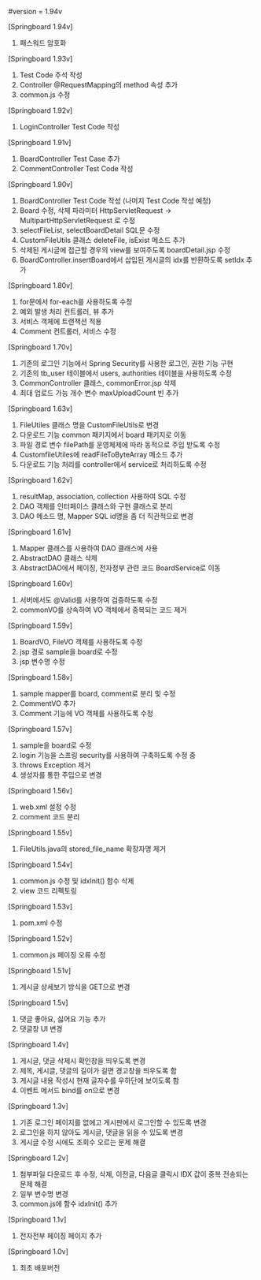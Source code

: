 #version = 1.94v

[Springboard 1.94v]
1. 패스워드 암호화

[Springboard 1.93v]
1. Test Code 주석 작성
2. Controller @RequestMapping의 method 속성 추가
3. common.js 수정

[Springboard 1.92v]
1. LoginController Test Code 작성

[Springboard 1.91v]
1. BoardController Test Case 추가
2. CommentController Test Code 작성

[Springboard 1.90v]
1. BoardController Test Code 작성 (나머지 Test Code 작성 예정)
2. Board 수정, 삭제 파라미터 HttpServletRequest ->  MultipartHttpServletRequest 로 수정
3. selectFileList, selectBoardDetail SQL문 수정
4. CustomFileUtils 클래스 deleteFile, isExist 메소드 추가
5. 삭제된 게시글에 접근할 경우의 view를 보여주도록 boardDetail.jsp 수정
6. BoardController.insertBoard에서 삽입된 게시글의 idx를 반환하도록 setIdx 추가

[Springboard 1.80v]
1. for문에서 for-each를 사용하도록 수정
2. 예외 발생 처리 컨트롤러, 뷰 추가
3. 서비스 객체에 트랜잭션 적용
4. Comment 컨트롤러, 서비스 수정

[Springboard 1.70v]
1. 기존의 로그인 기능에서 Spring Security를 사용한 로그인, 권한 기능 구현
2. 기존의 tb_user 테이블에서 users, authorities 테이블을 사용하도록 수정
3. CommonController 클래스, commonError.jsp 삭제
4. 최대 업로드 가능 개수 변수 maxUploadCount 빈 추가

[Springboard 1.63v]
1. FileUtiles 클래스 명을 CustomFileUtils로 변경
2. 다운로드 기능 common 패키지에서 board 패키지로 이동
3. 파일 경로 변수 filePath를 운영체제에 따라 동적으로 주입 받도록 수정
4. CustomfileUtiles에 readFileToByteArray 메소드 추가
5. 다운로드 기능 처리를 controller에서 service로 처리하도록 수정

[Springboard 1.62v]
1. resultMap, association, collection 사용하여 SQL 수정
2. DAO 객체를 인터페이스 클래스와 구현 클래스로 분리
3. DAO 메소드 명, Mapper SQL id명을 좀 더 직관적으로 변경

[Springboard 1.61v]
1. Mapper 클래스를 사용하여 DAO 클래스에 사용
2. AbstractDAO 클래스 삭제
3. AbstractDAO에서 페이징, 전자정부 관련 코드 BoardService로 이동

[Springboard 1.60v]
1. 서버에서도 @Valid를 사용하여 검증하도록 수정 
2. commonVO를 상속하여 VO 객체에서 중복되는 코드 제거

[Springboard 1.59v]
1. BoardVO, FileVO 객체를 사용하도록 수정
2. jsp 경로 sample을 board로 수정
3. jsp 변수명 수정

[Springboard 1.58v]
1. sample mapper를 board, comment로 분리 및 수정
2. CommentVO 추가
3. Comment 기능에 VO 객체를 사용하도록 수정

[Springboard 1.57v]
1. sample을 board로 수정
2. login 기능을 스프링 security를 사용하여 구축하도록 수정 중
3. throws Exception 제거
4. 생성자를 통한 주입으로 변경

[Springboard 1.56v]
1. web.xml 설정 수정
2. comment 코드 분리

[Springboard 1.55v]
1. FileUtils.java의 stored_file_name 확장자명 제거

[Springboard 1.54v]
1. common.js 수정 및 idxInit() 함수 삭제
2. view 코드 리펙토링

[Springboard 1.53v]
1. pom.xml 수정

[Springboard 1.52v]
1. common.js 페이징 오류 수정

[Springboard 1.51v]
1. 게시글 상세보기 방식을 GET으로 변경

[Springboard 1.5v]
1. 댓글 좋아요, 싫어요 기능 추가
2. 댓글창 UI 변경

[Springboard 1.4v]
1. 게시글, 댓글 삭제시 확인창을 띄우도록 변경
2. 제목, 게시글, 댓글의 길이가 길면 경고창을 띄우도록 함
3. 게시글 내용 작성시 현재 글자수를 우하단에 보이도록 함
4. 이벤트 메서드 bind를 on으로 변경

[Springboard 1.3v]
1. 기존 로그인 페이지를 없에고 게시판에서 로그인할 수 있도록 변경
2. 로그인을 하지 않아도 게시글, 댓글을 읽을 수 있도록 변경
3. 게시글 수정 시에도 조회수 오르는 문제 해결 

[Springboard 1.2v]
1. 첨부파일 다운로드 후 수정, 삭제, 이전글, 다음글 클릭시 IDX 값이 중복 전송되는 문제 해결
2. 일부 변수명 변경
3. common.js에 함수 idxInit() 추가

[Springboard 1.1v]
1. 전자전부 페이징 페이지 추가

[Springboard 1.0v]
1. 최초 배포버전
